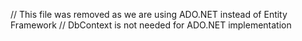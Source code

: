 // This file was removed as we are using ADO.NET instead of Entity Framework
// DbContext is not needed for ADO.NET implementation
